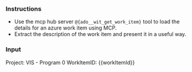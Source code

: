 ### Instructions

- Use the mcp hub server `@{ado__wit_get_work_item}` tool to load the details for an azure work item using MCP.
- Extract the description of the work item and present it in a useful way.

### Input

Project: VIS - Program 0
WorkItemID: {{workItemId}}
